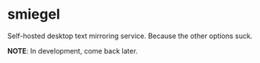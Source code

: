smiegel
=======

Self-hosted desktop text mirroring service. Because the other options suck.

**NOTE**: In development, come back later.
